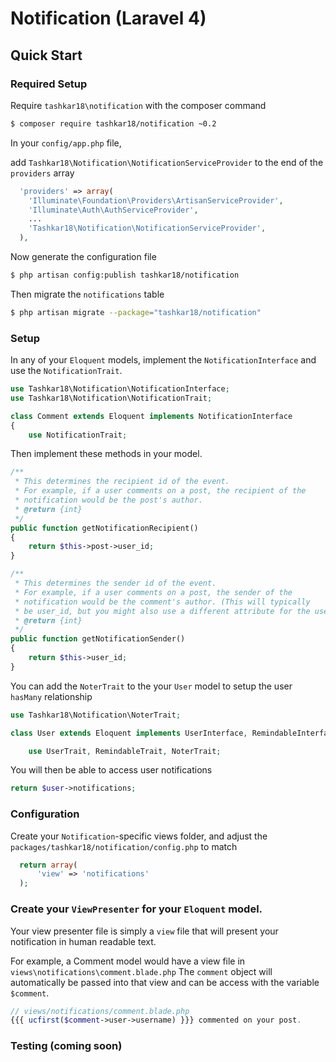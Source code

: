 # Notification (Laravel 4)

## Quick Start

### Required Setup

Require `tashkar18\notification` with the composer command

```bash
$ composer require tashkar18/notification ~0.2
```

In your `config/app.php` file,

add `Tashkar18\Notification\NotificationServiceProvider` to the end of the `providers` array

```php
  'providers' => array(
    'Illuminate\Foundation\Providers\ArtisanServiceProvider',
    'Illuminate\Auth\AuthServiceProvider',
    ...
    'Tashkar18\Notification\NotificationServiceProvider',
  ),
```

Now generate the configuration file

```bash
$ php artisan config:publish tashkar18/notification
```

Then migrate the `notifications` table

```bash
$ php artisan migrate --package="tashkar18/notification"
```

### Setup

In any of your `Eloquent` models, implement the `NotificationInterface` and use the `NotificationTrait`.

```php
use Tashkar18\Notification\NotificationInterface;
use Tashkar18\Notification\NotificationTrait;

class Comment extends Eloquent implements NotificationInterface
{
    use NotificationTrait;
```

Then implement these methods in your model.

```php
/**
 * This determines the recipient id of the event.
 * For example, if a user comments on a post, the recipient of the
 * notification would be the post's author.
 * @return {int}
 */
public function getNotificationRecipient()
{
    return $this->post->user_id;
}

/**
 * This determines the sender id of the event.
 * For example, if a user comments on a post, the sender of the
 * notification would be the comment's author. (This will typically
 * be user_id, but you might also use a different attribute for the user_id like author_id);
 * @return {int}
 */
public function getNotificationSender()
{
    return $this->user_id;
}
```

You can add the `NoterTrait` to the your `User` model to setup the user `hasMany` relationship

```php
use Tashkar18\Notification\NoterTrait;

class User extends Eloquent implements UserInterface, RemindableInterface {

    use UserTrait, RemindableTrait, NoterTrait;
```

You will then be able to access user notifications

```php
return $user->notifications;
```

### Configuration

Create your `Notification`-specific views folder, and adjust the `packages/tashkar18/notification/config.php` to match
```php
  return array(
      'view' => 'notifications'
  );
```

### Create your `ViewPresenter` for your `Eloquent` model.

Your view presenter file is simply a `view` file that will present your notification in human readable text.

For example, a Comment model would have a view file in `views\notifications\comment.blade.php`
The `comment` object will automatically be passed into that view and can be access with the variable `$comment`.

```php
// views/notifications/comment.blade.php
{{{ ucfirst($comment->user->username) }}} commented on your post.
```


### Testing (coming soon)
